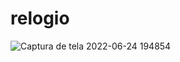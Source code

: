# relogio

![Captura de tela 2022-06-24 194854](https://user-images.githubusercontent.com/96602170/175720233-aee2db29-4344-4e7b-82db-14620f16e7e5.png)
